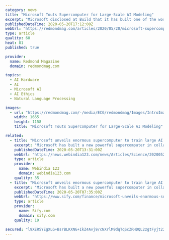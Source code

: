 ```yaml
---
category: news
title: "Microsoft Touts Supercomputer for Large-Scale AI Modeling"
excerpt: "Microsoft disclosed at Build that it has built one of the world's most powerful supercomputers in collaboration with a company building artificial intelligence (AI) solutions."
publishedDateTime: 2020-05-20T17:12:00Z
webUrl: "https://redmondmag.com/articles/2020/05/20/microsoft-supercomputer-ai-modeling.aspx"
type: article
quality: 60
heat: 81
published: true

provider:
  name: Redmond Magazine
  domain: redmondmag.com

topics:
  - AI Hardware
  - AI
  - Microsoft AI
  - AI Ethics
  - Natural Language Processing

images:
  - url: "https://redmondmag.com/-/media/ECG/redmondmag/Images/IntroImagesBigSmall/CPUcircutBoardBluePinkBig.jpg"
    width: 1665
    height: 1158
    title: "Microsoft Touts Supercomputer for Large-Scale AI Modeling"

related:
  - title: "Microsoft unveils enormous supercomputer to train large AI models (Lead)"
    excerpt: "Microsoft has built a new powerful supercomputer in collaboration with Artificial Intelligence (AI) startup OpenAI, making new infrastructure available in Azure to train extremely large AI models."
    publishedDateTime: 2020-05-20T13:31:00Z
    webUrl: "https://news.webindia123.com/news/Articles/Science/20200520/3561714.html"
    type: article
    provider:
      name: Webindia 123
      domain: webindia123.com
    quality: 35
  - title: "Microsoft unveils enormous supercomputer to train large AI models"
    excerpt: "Microsoft has built a new powerful supercomputer in collaboration with Artificial Intelligence (AI) startup OpenAI, making new infrastructure available in Azure to train extremely large AI models."
    publishedDateTime: 2020-05-20T07:35:00Z
    webUrl: "https://www.sify.com/finance/microsoft-unveils-enormous-supercomputer-to-train-large-ai-models-news-topnews-ufuh48fgaicca.html"
    type: article
    provider:
      name: Sify.com
      domain: sify.com
    quality: 19

secured: "l9XER5YEgXLG+BsrBLKXNG+IkZ4Avj9/cNXrlM9dqTqScZRHDQL2zgtFyjt22X5k08wf7Mgh8/4nyanvdJTrap+6aaFcM0oWz/8qcfPrOrAJ+5SYf/He1kYzIyVAdJ4IKAbJg3aLdpqxQ9kaJyqLvYhppcwOEWxX3B8dQDNupugfJNN8Zqp3Zp3Mtw42SSgjeEfjMnTuW11TaaPEbdzyeVlqGYOflqOaUziWSeq9Nl+srC7GSJmbQyQ2hQTUsKpF4HuDKlhlN6FAqfrHSl4h3Pae961324/mx1Kftd7OVODj/5h9tNoVmSEpKz49n4v0RKG3DhtqtRAuYtIHdZ63pyx34wn3ULF17EUCbyVHXsJuJxJ0bDrTA/ePGB8mE126aUV8dhOKSKsWlCkNrVZVZdLyxtS7LvUWodELetMveM/NOeArptVv9apLE2fJHh4KlZ2WNF06X77a7W5OMns6720xW60Hbipv3kLb0MBivMk=;KtcrmpNVL5FOJN6pla7Zsg=="
---
```



